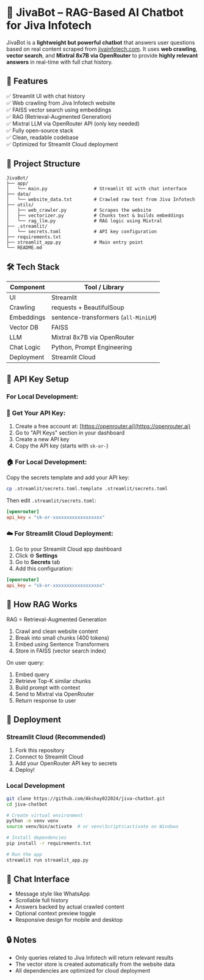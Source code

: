 # 🤖 JivaBot – RAG-Based AI Chatbot for Jiva Infotech

JivaBot is a **lightweight but powerful chatbot** that answers user questions based on real content scraped from [jivainfotech.com](https://www.jivainfotech.com/). It uses **web crawling**, **vector search**, and **Mixtral 8x7B via OpenRouter** to provide **highly relevant answers** in real-time with full chat history.

## 🚀 Features

✅ Streamlit UI with chat history  
✅ Web crawling from Jiva Infotech website  
✅ FAISS vector search using embeddings  
✅ RAG (Retrieval-Augmented Generation)  
✅ Mixtral LLM via OpenRouter API (only key needed)  
✅ Fully open-source stack  
✅ Clean, readable codebase  
✅ Optimized for Streamlit Cloud deployment

## 🧱 Project Structure

```
JivaBot/
├── app/
│   └── main.py                 # Streamlit UI with chat interface
├── data/
│   └── website_data.txt        # Crawled raw text from Jiva Infotech
├── utils/
│   ├── web_crawler.py          # Scrapes the website
│   ├── vectorizer.py           # Chunks text & builds embeddings
│   └── rag_llm.py              # RAG logic using Mixtral
├── .streamlit/
│   └── secrets.toml            # API key configuration
├── requirements.txt
├── streamlit_app.py            # Main entry point
└── README.md
```

## 🛠️ Tech Stack

| Component         | Tool / Library                      |
|------------------|-------------------------------------|
| UI               | Streamlit                           |
| Crawling         | requests + BeautifulSoup             |
| Embeddings       | sentence-transformers (`all-MiniLM`)|
| Vector DB        | FAISS                               |
| LLM              | Mixtral 8x7B via OpenRouter          |
| Chat Logic       | Python, Prompt Engineering           |
| Deployment       | Streamlit Cloud                     |

## 🔐 API Key Setup

### For Local Development:
### 🔑 **Get Your API Key:**
1. Create a free account at: [https://openrouter.ai](https://openrouter.ai)  
2. Go to "API Keys" section in your dashboard
3. Create a new API key
4. Copy the API key (starts with `sk-or-`)

### 🏠 **For Local Development:**
Copy the secrets template and add your API key:
```bash
cp .streamlit/secrets.toml.template .streamlit/secrets.toml
```
Then edit `.streamlit/secrets.toml`:
```toml
[openrouter]
api_key = "sk-or-xxxxxxxxxxxxxxxxxx"
```

### ☁️ **For Streamlit Cloud Deployment:**
1. Go to your Streamlit Cloud app dashboard
2. Click ⚙️ **Settings**
3. Go to **Secrets** tab
4. Add this configuration:
```toml
[openrouter]
api_key = "sk-or-xxxxxxxxxxxxxxxxxx"
```

## 🧠 How RAG Works

RAG = Retrieval-Augmented Generation

1. Crawl and clean website content
2. Break into small chunks (400 tokens)
3. Embed using Sentence Transformers
4. Store in FAISS (vector search index)

On user query:
1. Embed query
2. Retrieve Top-K similar chunks
3. Build prompt with context
4. Send to Mixtral via OpenRouter
5. Return response to user

## 🚀 Deployment

### Streamlit Cloud (Recommended)
1. Fork this repository
2. Connect to Streamlit Cloud
3. Add your OpenRouter API key to secrets
4. Deploy!

### Local Development
```bash
git clone https://github.com/Akshay022024/jiva-chatbot.git
cd jiva-chatbot

# Create virtual environment
python -m venv venv
source venv/bin/activate  # or venv\Scripts\activate on Windows

# Install dependencies
pip install -r requirements.txt

# Run the app
streamlit run streamlit_app.py
```

## 💬 Chat Interface

- Message style like WhatsApp
- Scrollable full history
- Answers backed by actual crawled content
- Optional context preview toggle
- Responsive design for mobile and desktop

## 🔒 Notes

- Only queries related to Jiva Infotech will return relevant results
- The vector store is created automatically from the website data
- All dependencies are optimized for cloud deployment
